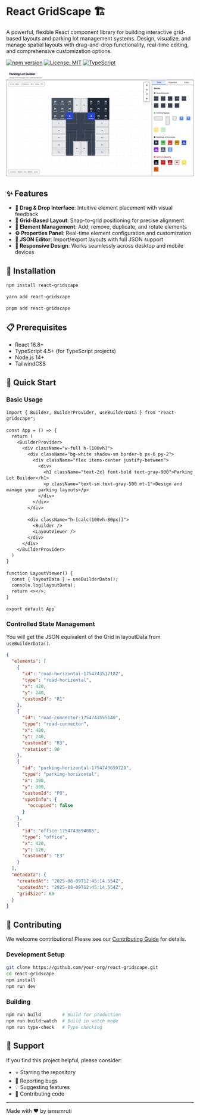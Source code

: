 # React GridScape 🏗️

A powerful, flexible React component library for building interactive grid-based layouts and parking lot management systems. Design, visualize, and manage spatial layouts with drag-and-drop functionality, real-time editing, and comprehensive customization options.

[![npm version](https://badge.fury.io/js/react-gridscape.svg)](https://badge.fury.io/js/react-gridscape)
[![License: MIT](https://img.shields.io/badge/License-MIT-yellow.svg)](https://opensource.org/licenses/MIT)
[![TypeScript](https://img.shields.io/badge/%3C%2F%3E-TypeScript-%230074c1.svg)](http://www.typescriptlang.org/)

![](src/assets/Parking%20Lot%20Builder.png)

## ✨ Features

- **🎯 Drag & Drop Interface**: Intuitive element placement with visual feedback
- **📐 Grid-Based Layout**: Snap-to-grid positioning for precise alignment
- **🔄 Element Management**: Add, remove, duplicate, and rotate elements
- **⚙️ Properties Panel**: Real-time element configuration and customization
- **📝 JSON Editor**: Import/export layouts with full JSON support
- **📱 Responsive Design**: Works seamlessly across desktop and mobile devices

## 🚀 Installation

```bash
npm install react-gridscape
```

```bash
yarn add react-gridscape
```

```bash
pnpm add react-gridscape
```

## 📋 Prerequisites

- React 16.8+
- TypeScript 4.5+ (for TypeScript projects)
- Node.js 14+
- TailwindCSS

## 🎯 Quick Start

### Basic Usage

```tsx
import { Builder, BuilderProvider, useBuilderData } from "react-gridscape";

const App = () => {
  return (
    <BuilderProvider>
      <div className="w-full h-[100vh]">
        <div className="bg-white shadow-sm border-b px-6 py-2">
          <div className="flex items-center justify-between">
            <div>
              <h1 className="text-2xl font-bold text-gray-900">Parking Lot Builder</h1>
              <p className="text-sm text-gray-500 mt-1">Design and manage your parking layouts</p>
            </div>
          </div>
        </div>

        <div className="h-[calc(100vh-80px)]">
          <Builder />
          <LayoutViewer />
        </div>
      </div>
    </BuilderProvider>
  )
}

function LayoutViewer() {
  const { layoutData } = useBuilderData();
  console.log(layoutData);
  return <></>;
}

export default App
```

### Controlled State Management
You will get the JSON equivalent of the Grid in layoutData from `useBuilderData()`.

```json
{
  "elements": [
    {
      "id": "road-horizontal-1754743517182",
      "type": "road-horizontal",
      "x": 420,
      "y": 240,
      "customId": "R1"
    },
    {
      "id": "road-connector-1754743555140",
      "type": "road-connector",
      "x": 480,
      "y": 240,
      "customId": "R3",
      "rotation": 90
    },
    {
      "id": "parking-horizontal-1754743659720",
      "type": "parking-horizontal",
      "x": 300,
      "y": 300,
      "customId": "P8",
      "spotInfo": {
        "occupied": false
      }
    },
    {
      "id": "office-1754743694085",
      "type": "office",
      "x": 420,
      "y": 120,
      "customId": "E3"
    }
  ],
  "metadata": {
    "createdAt": "2025-08-09T12:45:14.554Z",
    "updatedAt": "2025-08-09T12:45:14.554Z",
    "gridSize": 60
  }
}
```

## 🤝 Contributing

We welcome contributions! Please see our [Contributing Guide](CONTRIBUTING.md) for details.

### Development Setup

```bash
git clone https://github.com/your-org/react-gridscape.git
cd react-gridscape
npm install
npm run dev
```

### Building

```bash
npm run build        # Build for production
npm run build:watch  # Build in watch mode
npm run type-check   # Type checking
```

## 💖 Support

If you find this project helpful, please consider:
- ⭐ Starring the repository
- 🐛 Reporting bugs
- 💡 Suggesting features
- 🤝 Contributing code

---

Made with ❤️ by iamsmruti
